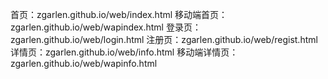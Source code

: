 首页：zgarlen.github.io/web/index.html
移动端首页：zgarlen.github.io/web/wapindex.html
登录页：zgarlen.github.io/web/login.html
注册页：zgarlen.github.io/web/regist.html
详情页：zgarlen.github.io/web/info.html
移动端详情页：zgarlen.github.io/web/wapinfo.html

